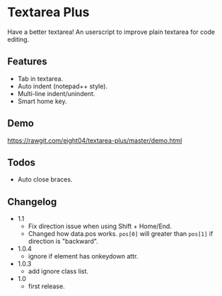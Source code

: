 Textarea Plus
=============
Have a better textarea! An userscript to improve plain textarea for code editing.

Features
--------
* Tab in textarea.
* Auto indent (notepad++ style).
* Multi-line indent/unindent.
* Smart home key.

Demo
----
<https://rawgit.com/eight04/textarea-plus/master/demo.html>

Todos
-----
* Auto close braces.

Changelog
---------
* 1.1
	- Fix direction issue when using Shift + Home/End.
	- Changed how data.pos works. `pos[0]` will greater than `pos[1]` if direction is "backward".
* 1.0.4
	- ignore if element has onkeydown attr.
* 1.0.3
	- add ignore class list.
* 1.0
	- first release.
